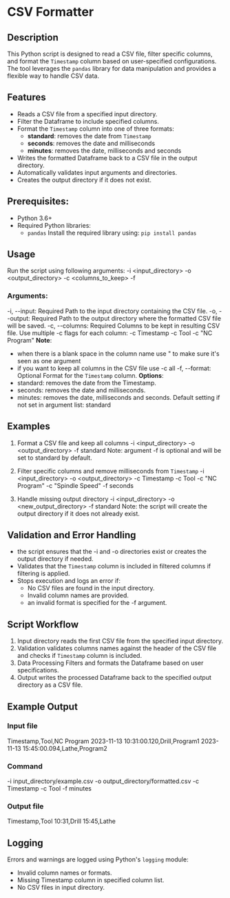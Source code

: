 # CSV Formatter

## Description
This Python script is designed to read a CSV file, filter specific columns, and format the `Timestamp` column based on user-specified configurations. The tool leverages the `pandas` library for data manipulation and provides a flexible way to handle CSV data.

## Features
- Reads a CSV file from a specified input directory.
- Filter the Dataframe to include specified columns.
- Format the `Timestamp` column into one of three formats: 
	- **standard**: removes the date from `Timestamp`
	- **seconds**: removes the date and milliseconds
	- **minutes**: removes the date, milliseconds and seconds
- Writes the formatted Dataframe back to a CSV file in the output directory.
- Automatically validates input arguments and directories.
- Creates the output directory if it does not exist.

## Prerequisites: 
- Python 3.6+
- Required Python libraries: 
	- `pandas`
Install the required library using: `pip install pandas`

## Usage
Run the script using following arguments: 
-i <input_directory>
-o <output_directory>
-c <columns_to_keep>
-f <format>

### Arguments: 
-i, --input: Required
	Path to the input directory containing the CSV file.
-o, --output: Required
	Path to the output directory where the formatted CSV file will be saved. 
-c, --columns: Required
	Columns to be kept in resulting CSV file. Use multiple -c flags for each column: -c Timestamp -c Tool -c "NC Program"
**Note**: 
- when there is a blank space in the column name use " to make sure it's seen as one argument
- if you want to keep all columns in the CSV file use -c all
-f, --format: Optional
	Format for the `Timestamp` column. 
**Options**:
- standard: removes the date from the Timestamp. 
- seconds: removes the date and milliseconds. 
- minutes: removes the date, milliseconds and seconds. 
Default setting if not set in argument list: standard

## Examples
1. Format a CSV file and keep all columns
-i <input_directory> -o <output_directory> -f standard
Note: argument -f is optional and will be set to standard by default.

2. Filter specific columns and remove milliseconds from `Timestamp`
-i <input_directory> -o <output_directory> -c Timestamp -c Tool -c "NC Program" -c "Spindle Speed" -f seconds

3. Handle missing output directory
-i <input_directory> -o <new_output_directory> -f standard
Note: the script will create the output directory if it does not already exist.

## Validation and Error Handling
- the script ensures that the -i and -o directories exist or creates the output directory if needed.
- Validates that the `Timestamp` column is included in filtered columns if filtering is applied. 
- Stops execution and logs an error if: 
	- No CSV files are found in the input directory.
	- Invalid column names are provided. 
	- an invalid format is specified for the -f argument. 

## Script Workflow
1. Input directory
reads the first CSV file from the specified input directory. 
2. Validation
validates columns names against the header of the CSV file and checks if `Timestamp` column is included. 
3. Data Processing
Filters and formats the Dataframe based on user specifications.
4. Output
writes the processed Dataframe back to the specified output directory as a CSV file. 

## Example Output
### Input file
Timestamp,Tool,NC Program
2023-11-13 10:31:00.120,Drill,Program1
2023-11-13 15:45:00.094,Lathe,Program2

### Command
-i input_directory/example.csv -o output_directory/formatted.csv -c Timestamp -c Tool -f minutes

### Output file
Timestamp,Tool
10:31,Drill
15:45,Lathe

## Logging
Errors and warnings are logged using Python's `logging` module: 
- Invalid column names or formats.
- Missing Timestamp column in specified column list.
- No CSV files in input directory.
